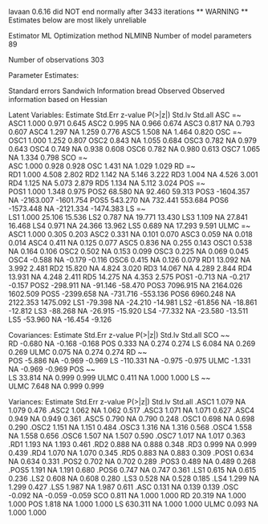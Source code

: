 lavaan 0.6.16 did NOT end normally after 3433 iterations
** WARNING ** Estimates below are most likely unreliable

  Estimator                                         ML
  Optimization method                           NLMINB
  Number of model parameters                        89

  Number of observations                           303


Parameter Estimates:

  Standard errors                             Sandwich
  Information bread                           Observed
  Observed information based on                Hessian

Latent Variables:
                   Estimate   Std.Err  z-value  P(>|z|)   Std.lv   Std.all 
  ASC =~                                                                   
    ASC1               1.000                                0.971     0.645
    ASC2               0.995       NA                       0.966     0.674
    ASC3               0.817       NA                       0.793     0.607
    ASC4               1.297       NA                       1.259     0.776
    ASC5               1.508       NA                       1.464     0.820
  OSC =~                                                                   
    OSC1               1.000                                1.252     0.807
    OSC2               0.843       NA                       1.055     0.684
    OSC3               0.782       NA                       0.979     0.643
    OSC4               0.749       NA                       0.938     0.608
    OSC6               0.782       NA                       0.980     0.613
    OSC7               1.065       NA                       1.334     0.798
  SCO =~                                                                   
    ASC                1.000                                0.928     0.928
    OSC                1.431       NA                       1.029     1.029
  RD =~                                                                    
    RD1                1.000                                4.508     2.802
    RD2                1.142       NA                       5.146     3.222
    RD3                1.004       NA                       4.526     3.001
    RD4                1.125       NA                       5.073     2.879
    RD5                1.134       NA                       5.112     3.024
  POS =~                                                                   
    POS1               1.000                                1.348     0.975
    POS2              68.580       NA                      92.460    59.313
    POS3           -1604.357       NA                   -2163.007 -1601.754
    POS5             543.270       NA                     732.441   553.684
    POS6           -1573.448       NA                   -2121.334 -1474.383
  LS =~                                                                    
    LS1                1.000                               25.106    15.536
    LS2                0.787       NA                      19.771    13.430
    LS3                1.109       NA                      27.841    16.468
    LS4                0.971       NA                      24.366    13.962
    LS5                0.689       NA                      17.293     9.591
  ULMC =~                                                                  
    ASC1               1.000                                0.305     0.203
    ASC2               0.331       NA                       0.101     0.070
    ASC3               0.059       NA                       0.018     0.014
    ASC4               0.411       NA                       0.125     0.077
    ASC5               0.836       NA                       0.255     0.143
    OSC1               0.538       NA                       0.164     0.106
    OSC2               0.502       NA                       0.153     0.099
    OSC3               0.225       NA                       0.069     0.045
    OSC4              -0.588       NA                      -0.179    -0.116
    OSC6               0.415       NA                       0.126     0.079
    RD1               13.092       NA                       3.992     2.481
    RD2               15.820       NA                       4.824     3.020
    RD3               14.067       NA                       4.289     2.844
    RD4               13.931       NA                       4.248     2.411
    RD5               14.275       NA                       4.353     2.575
    POS1              -0.713       NA                      -0.217    -0.157
    POS2            -298.911       NA                     -91.146   -58.470
    POS3            7096.915       NA                    2164.026  1602.509
    POS5           -2399.658       NA                    -731.716  -553.136
    POS6            6960.248       NA                    2122.353  1475.092
    LS1              -79.398       NA                     -24.210   -14.981
    LS2              -61.856       NA                     -18.861   -12.812
    LS3              -88.268       NA                     -26.915   -15.920
    LS4              -77.332       NA                     -23.580   -13.511
    LS5              -53.960       NA                     -16.454    -9.126

Covariances:
                   Estimate   Std.Err  z-value  P(>|z|)   Std.lv   Std.all 
  SCO ~~                                                                   
    RD                -0.680       NA                      -0.168    -0.168
    POS                0.333       NA                       0.274     0.274
    LS                 6.084       NA                       0.269     0.269
    ULMC               0.075       NA                       0.274     0.274
  RD ~~                                                                    
    POS               -5.886       NA                      -0.969    -0.969
    LS              -110.331       NA                      -0.975    -0.975
    ULMC              -1.331       NA                      -0.969    -0.969
  POS ~~                                                                   
    LS                33.814       NA                       0.999     0.999
    ULMC               0.411       NA                       1.000     1.000
  LS ~~                                                                    
    ULMC               7.648       NA                       0.999     0.999

Variances:
                   Estimate   Std.Err  z-value  P(>|z|)   Std.lv   Std.all 
   .ASC1               1.079       NA                       1.079     0.476
   .ASC2               1.062       NA                       1.062     0.517
   .ASC3               1.071       NA                       1.071     0.627
   .ASC4               0.949       NA                       0.949     0.361
   .ASC5               0.790       NA                       0.790     0.248
   .OSC1               0.698       NA                       0.698     0.290
   .OSC2               1.151       NA                       1.151     0.484
   .OSC3               1.316       NA                       1.316     0.568
   .OSC4               1.558       NA                       1.558     0.656
   .OSC6               1.507       NA                       1.507     0.590
   .OSC7               1.017       NA                       1.017     0.363
   .RD1                1.193       NA                       1.193     0.461
   .RD2                0.888       NA                       0.888     0.348
   .RD3                0.999       NA                       0.999     0.439
   .RD4                1.070       NA                       1.070     0.345
   .RD5                0.883       NA                       0.883     0.309
   .POS1               0.634       NA                       0.634     0.331
   .POS2               0.702       NA                       0.702     0.289
   .POS3               0.489       NA                       0.489     0.268
   .POS5               1.191       NA                       1.191     0.680
   .POS6               0.747       NA                       0.747     0.361
   .LS1                0.615       NA                       0.615     0.236
   .LS2                0.608       NA                       0.608     0.280
   .LS3                0.528       NA                       0.528     0.185
   .LS4                1.299       NA                       1.299     0.427
   .LS5                1.987       NA                       1.987     0.611
   .ASC                0.131       NA                       0.139     0.139
   .OSC               -0.092       NA                      -0.059    -0.059
    SCO                0.811       NA                       1.000     1.000
    RD                20.319       NA                       1.000     1.000
    POS                1.818       NA                       1.000     1.000
    LS               630.311       NA                       1.000     1.000
    ULMC               0.093       NA                       1.000     1.000

